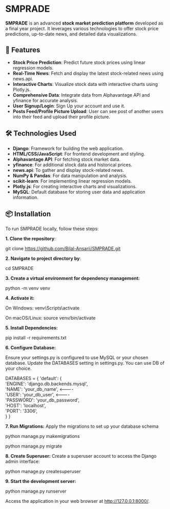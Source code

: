 # SMPRADE

**SMPRADE** is an advanced <b>stock market prediction platform</b> developed as a final year project. It leverages various technologies to offer stock price predictions, up-to-date news, and detailed data visualizations.

## 🚀 Features

- **Stock Price Prediction**: Predict future stock prices using linear regression models.
- **Real-Time News**: Fetch and display the latest stock-related news using news.api.
- **Interactive Charts**: Visualize stock data with interactive charts using Plotly.js.
- **Comprehensive Data**: Integrate data from Alphavantage API and yfinance for accurate analysis.
- **User Signup/Login**: Sign Up your account and use it.
- **Posts Feed/Profile Picture Upload**: User can see post of another users into their feed and upload their profile picture.

## 🛠️ Technologies Used

- **Django**: Framework for building the web application.
- **HTML/CSS/JavaScript**: For frontend development and styling.
- **Alphavantage API**: For fetching stock market data.
- **yfinance**: For additional stock data and historical prices.
- **news.api**: To gather and display stock-related news.
- **NumPy & Pandas**: For data manipulation and analysis.
- **scikit-learn**: For implementing linear regression models.
- **Plotly.js**: For creating interactive charts and visualizations.
- **MySQL**: Default database for storing user data and application information.

## 📦 Installation

To run SMPRADE locally, follow these steps:

**1. Clone the repository**:

git clone https://github.com/Bilal-Ansarii/SMPRADE.git

**2. Navigate to project directory by**:

cd SMPRADE

**3. Create a virtual environment for dependency management:**

python -m venv venv

**4. Activate it:**

On Windows:
venv\Scripts\activate

On macOS/Linux:
source venv/bin/activate

**5. Install Dependencies:**

pip install -r requirements.txt

**6. Configure Database:**

Ensure your settings.py is configured to use MySQL or your chosen database. Update the DATABASES setting in settings.py. You can use DB of your choice.

DATABASES = {
    'default': {<br>
        'ENGINE': 'django.db.backends.mysql',<br>
        'NAME': 'your_db_name',   <----<br>
        'USER': 'your_db_user',   <----<br>
        'PASSWORD': 'your_db_password',<br>
        'HOST': 'localhost',<br>
        'PORT': '3306',<br>
    }
}

**7. Run Migrations:** Apply the migrations to set up your database schema

python manage.py makemigrations

python manage.py migrate

**8. Create Superuser:** Create a superuser account to access the Django admin interface:

python manage.py createsuperuser

**9. Start the development server:**

python manage.py runserver

Access the application in your web browser at http://127.0.0.1:8000/.

